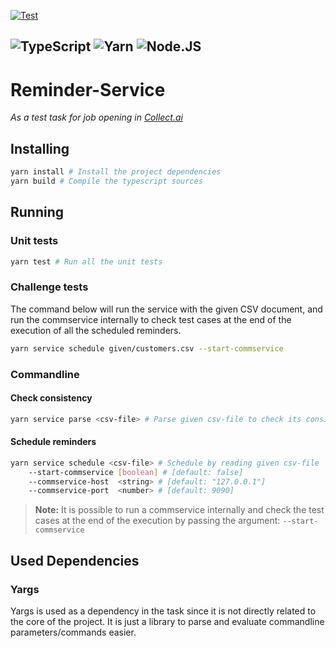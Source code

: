 [![Test](https://github.com/muhammetaliakbay/reminder-service/actions/workflows/test.yml/badge.svg)](https://github.com/muhammetaliakbay/reminder-service/actions/workflows/test.yml)

![TypeScript](https://img.shields.io/badge/TypeScript-007ACC?style=for-the-badge&logo=typescript&logoColor=white)
![Yarn](https://img.shields.io/badge/Yarn-2C8EBB?style=for-the-badge&logo=yarn&logoColor=white)
![Node.JS](https://img.shields.io/badge/Node.js-43853D?style=for-the-badge&logo=node-dot-js&logoColor=white)
---

# Reminder-Service
*As a test task for job opening in [Collect.ai](https://www.collect.ai)*

## Installing
```bash
yarn install # Install the project dependencies
yarn build # Compile the typescript sources
```

## Running

### Unit tests
```bash
yarn test # Run all the unit tests
```

### Challenge tests
The command below will run the service with the given CSV document, and run the commservice internally to check test cases at the end of the execution of all the scheduled reminders.
```bash
yarn service schedule given/customers.csv --start-commservice
```

### Commandline

#### Check consistency
```bash
yarn service parse <csv-file> # Parse given csv-file to check its consistency
```

#### Schedule reminders
```bash
yarn service schedule <csv-file> # Schedule by reading given csv-file
    --start-commservice [boolean] # [default: false]
    --commservice-host  <string> # [default: "127.0.0.1"]
    --commservice-port  <number> # [default: 9090]
```
> **Note:** It is possible to run a commservice internally and check the test cases at the end of the execution by passing the argument: `--start-commservice`

## Used Dependencies

### Yargs
Yargs is used as a dependency in the task since it is not directly related to the core of the project.
It is just a library to parse and evaluate commandline parameters/commands easier.